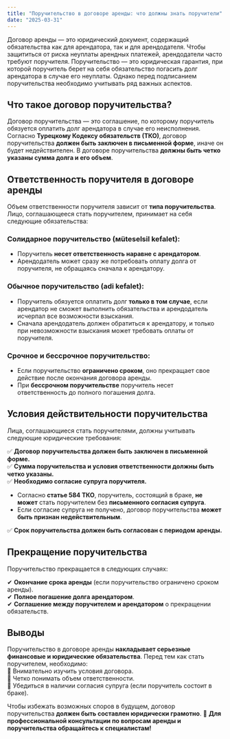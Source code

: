 ```yaml
---
title: "Поручительство в договоре аренды: что должны знать поручители"
date: "2025-03-31"
---
```


Договор аренды — это юридический документ, содержащий обязательства как для арендатора, так и для арендодателя. Чтобы защититься от риска неуплаты арендных платежей, арендодатели часто требуют поручителя. Поручительство — это юридическая гарантия, при которой поручитель берет на себя обязательство погасить долг арендатора в случае его неуплаты. Однако перед подписанием поручительства необходимо учитывать ряд важных аспектов.

## Что такое договор поручительства?

Договор поручительства — это соглашение, по которому поручитель обязуется оплатить долг арендатора в случае его неисполнения. Согласно **Турецкому Кодексу обязательств (ТКО)**, договор поручительства **должен быть заключен в письменной форме**, иначе он будет недействителен. В договоре поручительства **должны быть четко указаны сумма долга и его объем**.

## Ответственность поручителя в договоре аренды

Объем ответственности поручителя зависит от **типа поручительства**. Лицо, соглашающееся стать поручителем, принимает на себя следующие обязательства:

### Солидарное поручительство (мüteselsil kefalet):

- Поручитель **несет ответственность наравне с арендатором**.
- Арендодатель может сразу же потребовать оплату долга от поручителя, не обращаясь сначала к арендатору.

### Обычное поручительство (adi kefalet):

- Поручитель обязуется оплатить долг **только в том случае**, если арендатор не сможет выполнить обязательства и арендодатель исчерпал все возможности взыскания.
- Сначала арендодатель должен обратиться к арендатору, и только при невозможности взыскания может требовать оплаты от поручителя.

### Срочное и бессрочное поручительство:

- Если поручительство **ограничено сроком**, оно прекращает свое действие после окончания договора аренды.
- При **бессрочном поручительстве** поручитель несет ответственность до полного погашения долга.

## Условия действительности поручительства

Лица, соглашающиеся стать поручителями, должны учитывать следующие юридические требования:

✅ **Договор поручительства должен быть заключен в письменной форме.**  
✅ **Сумма поручительства и условия ответственности должны быть четко указаны.**  
✅ **Необходимо согласие супруга поручителя.**

- Согласно **статье 584 ТКО**, поручитель, состоящий в браке, **не может** стать поручителем без **письменного согласия супруга**.
- Если согласие супруга не получено, договор поручительства **может быть признан недействительным**.

✅ **Срок поручительства должен быть согласован с периодом аренды.**

## Прекращение поручительства

Поручительство прекращается в следующих случаях:

✔ **Окончание срока аренды** (если поручительство ограничено сроком аренды).  
✔ **Полное погашение долга арендатором**.  
✔ **Соглашение между поручителем и арендатором** о прекращении обязательств.

## Выводы

Поручительство в договоре аренды **накладывает серьезные финансовые и юридические обязательства**. Перед тем как стать поручителем, необходимо:  
📌 Внимательно изучить условия договора.  
📌 Четко понимать объем ответственности.  
📌 Убедиться в наличии согласия супруга (если поручитель состоит в браке).

Чтобы избежать возможных споров в будущем, договор поручительства **должен быть составлен юридически грамотно**. 📌 **Для профессиональной консультации по вопросам аренды и поручительства обращайтесь к специалистам!**
